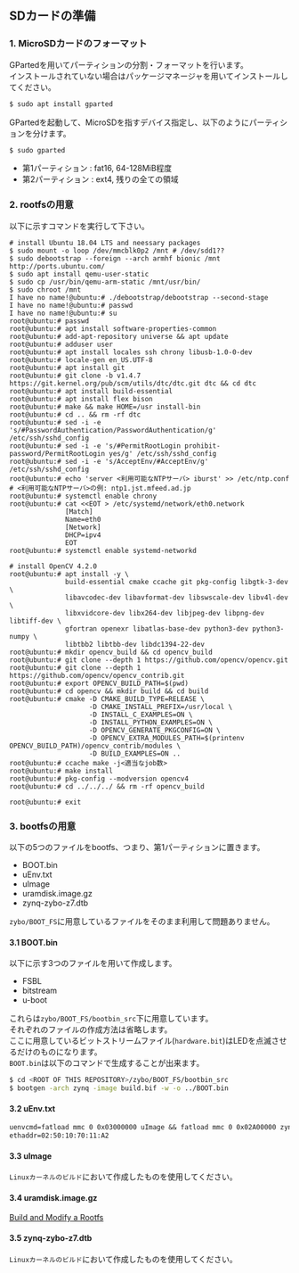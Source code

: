 ## SDカードの準備
### 1. MicroSDカードのフォーマット
GPartedを用いてパーティションの分割・フォーマットを行います。\
インストールされていない場合はパッケージマネージャを用いてインストールしてください。

``` sh
$ sudo apt install gparted
```

GPartedを起動して、MicroSDを指すデバイス指定し、以下のようにパーティションを分けます。

``` sh
$ sudo gparted
```

- 第1パーティション : fat16, 64-128MiB程度
- 第2パーティション : ext4,  残りの全ての領域

### 2. rootfsの用意
以下に示すコマンドを実行して下さい。

```
# install Ubuntu 18.04 LTS and neessary packages
$ sudo mount -o loop /dev/mmcblk0p2 /mnt # /dev/sdd1??
$ sudo debootstrap --foreign --arch armhf bionic /mnt http://ports.ubuntu.com/
$ sudo apt install qemu-user-static
$ sudo cp /usr/bin/qemu-arm-static /mnt/usr/bin/
$ sudo chroot /mnt
I have no name!@ubuntu:# ./debootstrap/debootstrap --second-stage
I have no name!@ubuntu:# passwd
I have no name!@ubuntu:# su
root@ubuntu:# passwd
root@ubuntu:# apt install software-properties-common
root@ubuntu:# add-apt-repository universe && apt update
root@ubuntu:# adduser user
root@ubuntu:# apt install locales ssh chrony libusb-1.0-0-dev
root@ubuntu:# locale-gen en_US.UTF-8
root@ubuntu:# apt install git
root@ubuntu:# git clone -b v1.4.7 https://git.kernel.org/pub/scm/utils/dtc/dtc.git dtc && cd dtc
root@ubuntu:# apt install build-essential
root@ubuntu:# apt install flex bison
root@ubuntu:# make && make HOME=/usr install-bin
root@ubuntu:# cd .. && rm -rf dtc
root@ubuntu:# sed -i -e 's/#PasswordAuthentication/PasswordAuthentication/g' /etc/ssh/sshd_config
root@ubuntu:# sed -i -e 's/#PermitRootLogin prohibit-password/PermitRootLogin yes/g' /etc/ssh/sshd_config
root@ubuntu:# sed -i -e 's/AcceptEnv/#AcceptEnv/g' /etc/ssh/sshd_config
root@ubuntu:# echo 'server <利用可能なNTPサーバ> iburst' >> /etc/ntp.conf # <利用可能なNTPサーバ>の例: ntp1.jst.mfeed.ad.jp
root@ubuntu:# systemctl enable chrony
root@ubuntu:# cat <<EOT > /etc/systemd/network/eth0.network
              [Match]
              Name=eth0
              [Network]
              DHCP=ipv4
              EOT
root@ubuntu:# systemctl enable systemd-networkd

# install OpenCV 4.2.0
root@ubuntu:# apt install -y \
              build-essential cmake ccache git pkg-config libgtk-3-dev \
              libavcodec-dev libavformat-dev libswscale-dev libv4l-dev \
              libxvidcore-dev libx264-dev libjpeg-dev libpng-dev libtiff-dev \
              gfortran openexr libatlas-base-dev python3-dev python3-numpy \
              libtbb2 libtbb-dev libdc1394-22-dev
root@ubuntu:# mkdir opencv_build && cd opencv_build
root@ubuntu:# git clone --depth 1 https://github.com/opencv/opencv.git
root@ubuntu:# git clone --depth 1 https://github.com/opencv/opencv_contrib.git
root@ubuntu:# export OPENCV_BUILD_PATH=$(pwd)
root@ubuntu:# cd opencv && mkdir build && cd build
root@ubuntu:# cmake -D CMAKE_BUILD_TYPE=RELEASE \
                    -D CMAKE_INSTALL_PREFIX=/usr/local \
                    -D INSTALL_C_EXAMPLES=ON \
                    -D INSTALL_PYTHON_EXAMPLES=ON \
                    -D OPENCV_GENERATE_PKGCONFIG=ON \
                    -D OPENCV_EXTRA_MODULES_PATH=$(printenv OPENCV_BUILD_PATH)/opencv_contrib/modules \
                    -D BUILD_EXAMPLES=ON ..
root@ubuntu:# ccache make -j<適当なjob数>
root@ubuntu:# make install
root@ubuntu:# pkg-config --modversion opencv4
root@ubuntu:# cd ../../../ && rm -rf opencv_build

root@ubuntu:# exit
```

### 3. bootfsの用意
以下の5つのファイルをbootfs、つまり、第1パーティションに置きます。

- BOOT.bin
- uEnv.txt
- uImage
- uramdisk.image.gz
- zynq-zybo-z7.dtb

`zybo/BOOT_FS`に用意しているファイルをそのまま利用して問題ありません。

#### 3.1 BOOT.bin
以下に示す3つのファイルを用いて作成します。

- FSBL
- bitstream
- u-boot

これらは`zybo/BOOT_FS/bootbin_src`下に用意しています。\
それぞれのファイルの作成方法は省略します。\
ここに用意しているビットストリームファイル(`hardware.bit`)はLEDを点滅させるだけのものになります。\
`BOOT.bin`は以下のコマンドで生成することが出来ます。

``` sh
$ cd <ROOT OF THIS REPOSITORY>/zybo/BOOT_FS/bootbin_src
$ bootgen -arch zynq -image build.bif -w -o ../BOOT.bin
```

#### 3.2 uEnv.txt
``` txt
uenvcmd=fatload mmc 0 0x03000000 uImage && fatload mmc 0 0x02A00000 zynq-zybo-z7.dtb && bootm 0x03000000 - 0x02A00000
ethaddr=02:50:10:70:11:A2
```

#### 3.3 uImage
`Linuxカーネルのビルド`において作成したものを使用してください。

#### 3.4 uramdisk.image.gz
[Build and Modify a Rootfs](https://xilinx-wiki.atlassian.net/wiki/spaces/A/pages/18842473/Build+and+Modify+a+Rootfs)

#### 3.5 zynq-zybo-z7.dtb
`Linuxカーネルのビルド`において作成したものを使用してください。
